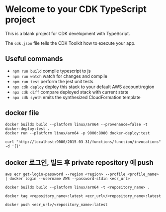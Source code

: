 # Welcome to your CDK TypeScript project

This is a blank project for CDK development with TypeScript.

The `cdk.json` file tells the CDK Toolkit how to execute your app.

## Useful commands

- `npm run build` compile typescript to js
- `npm run watch` watch for changes and compile
- `npm run test` perform the jest unit tests
- `npx cdk deploy` deploy this stack to your default AWS account/region
- `npx cdk diff` compare deployed stack with current state
- `npx cdk synth` emits the synthesized CloudFormation template

## docker file

```shell
docker buildx build --platform linux/arm64 --provenance=false -t docker-deploy:test .
docker run --platform linux/arm64 -p 9000:8080 docker-deploy:test
```

```shell
curl "http://localhost:9000/2015-03-31/functions/function/invocations" -d '{}'
```

## docker 로그인, 빌드 후 private repository 에 push

```
aws ecr get-login-password --region <region> --profile <profile_name> | docker login --username AWS --password-stdin <ecr_url>

docker buildx build --platform linux/arm64 -t <repository_name> .

docker tag <repository_name>:latest <ecr_url>/<repository_name>:latest

docker push <ecr_url>/<repository_name>:latest
```
